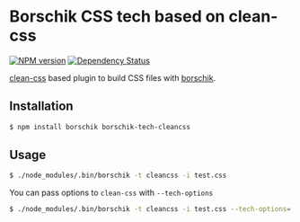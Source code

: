 # Borschik CSS tech based on clean-css
[![NPM version](https://badge.fury.io/js/borschik-tech-cleancss.png)](http://badge.fury.io/js/borschik-tech-cleancss)
[![Dependency Status](https://david-dm.org/doochik/borschik-tech-cleancss.png)](https://david-dm.org/doochik/borschik-tech-cleancss)

[clean-css](https://github.com/jakubpawlowicz/clean-css) based plugin to build CSS files with [borschik](https://github.com/bem/borschik).

## Installation
```sh
$ npm install borschik borschik-tech-cleancss
```
## Usage
```sh
$ ./node_modules/.bin/borschik -t cleancss -i test.css
```

You can pass options to `clean-css` with `--tech-options`
```sh
$ ./node_modules/.bin/borschik -t cleancss -i test.css --tech-options='{"cleancss":{"noAdvanced":true,"compatibility":true}}'
```


